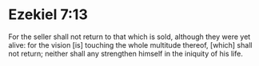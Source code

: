 # Ezekiel 7:13

For the seller shall not return to that which is sold, although they were yet alive: for the vision [is] touching the whole multitude thereof, [which] shall not return; neither shall any strengthen himself in the iniquity of his life.